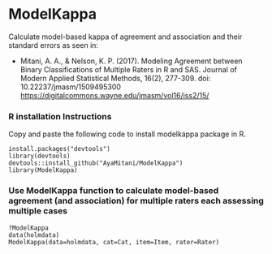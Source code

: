 # ModelKappa
Calculate model-based kappa of agreement and association and their standard errors as seen in:
- Mitani, A. A., & Nelson, K. P. (2017). Modeling Agreement between Binary Classifications of Multiple Raters in R and SAS. Journal of Modern Applied Statistical Methods, 16(2), 277-309. doi: 10.22237/jmasm/1509495300 https://digitalcommons.wayne.edu/jmasm/vol16/iss2/15/

### R installation Instructions
Copy and paste the following code to install modelkappa package in R.
```
install.packages("devtools")
library(devtools)
devtools::install_github("AyaMitani/ModelKappa")
library(ModelKappa)
```
### Use ModelKappa function to calculate model-based agreement (and association) for multiple raters each assessing multiple cases
```
?ModelKappa 
data(holmdata)
ModelKappa(data=holmdata, cat=Cat, item=Item, rater=Rater)
```

